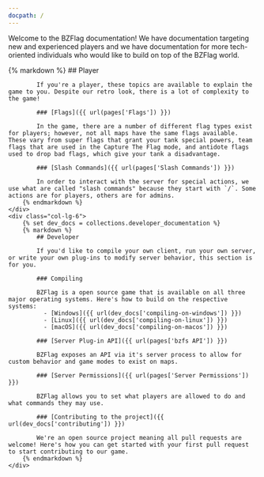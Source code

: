 ```yaml
---
docpath: /
---
```


Welcome to the BZFlag documentation! We have documentation targeting new and experienced players and we have documentation for more tech-oriented individuals who would like to build on top of the BZFlag world.

<div class="row">
    <div class="col-lg-6">
        {% markdown %}
            ## Player

            If you're a player, these topics are available to explain the game to you. Despite our retro look, there is a lot of complexity to the game!

            ### [Flags]({{ url(pages['Flags']) }})

            In the game, there are a number of different flag types exist for players; however, not all maps have the same flags available. These vary from super flags that grant your tank special powers, team flags that are used in the Capture The Flag mode, and antidote flags used to drop bad flags, which give your tank a disadvantage.

            ### [Slash Commands]({{ url(pages['Slash Commands']) }})

            In order to interact with the server for special actions, we use what are called "slash commands" because they start with `/`. Some actions are for players, others are for admins.
        {% endmarkdown %}
    </div>
    <div class="col-lg-6">
        {% set dev_docs = collections.developer_documentation %}
        {% markdown %}
            ## Developer

            If you'd like to compile your own client, run your own server, or write your own plug-ins to modify server behavior, this section is for you.

            ### Compiling

            BZFlag is a open source game that is available on all three major operating systems. Here's how to build on the respective systems:
              - [Windows]({{ url(dev_docs['compiling-on-windows']) }})
              - [Linux]({{ url(dev_docs['compiling-on-linux']) }})
              - [macOS]({{ url(dev_docs['compiling-on-macos']) }})

            ### [Server Plug-in API]({{ url(pages['bzfs API']) }})

            BZFlag exposes an API via it's server process to allow for custom behavior and game modes to exist on maps.

            ### [Server Permissions]({{ url(pages['Server Permissions']) }})

            BZFlag allows you to set what players are allowed to do and what commands they may use.

            ### [Contributing to the project]({{ url(dev_docs['contributing']) }})

            We're an open source project meaning all pull requests are welcome! Here's how you can get started with your first pull request to start contributing to our game.
        {% endmarkdown %}
    </div>
</div>
